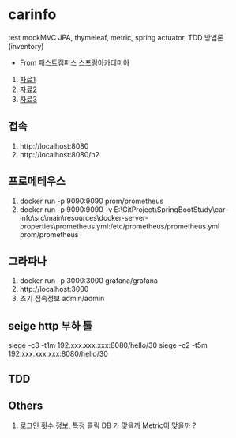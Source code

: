 # carinfo 

test mockMVC
JPA, thymeleaf, metric, spring actuator, TDD 방법론(inventory) 
- From 패스트캠퍼스 스프링아카데미아 


1. [자료1](https://lifeonroom.com/study-lab/spring-boot-jpa-1/)
2. [자료2](https://lifeonroom.com/study-lab/spring-boot-jpa-2/)
3. [자료3](https://lifeonroom.com/study-lab/spring-boot-jpa-3/)


## 접속
1. http://localhost:8080
2. http://localhost:8080/h2


## 프로메테우스 
1. docker run -p 9090:9090 prom/prometheus
2. docker run -p 9090:9090 -v E:\GitProject\SpringBootStudy\car-info\src\main\resources\docker-server-properties\prometheus.yml:/etc/prometheus/prometheus.yml prom/prometheus

## 그라파나 
1. docker run -p 3000:3000 grafana/grafana
2. http://localhost:3000
3. 초기 접속정보 admin/admin

## seige http 부하 툴 
siege -c3 -t1m 192.xxx.xxx.xxx:8080/hello/30
siege -c2 -t5m 192.xxx.xxx.xxx:8080/hello/30

## TDD


## Others
1. 로그인 횟수 정보, 특정 클릭 DB 가 맞을까 Metric이 맞을까 ?

